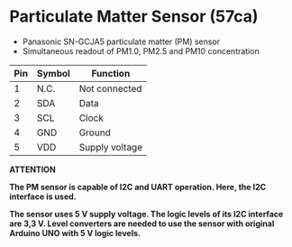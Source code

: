 # Particulate Matter Sensor (57ca)

* Panasonic SN-GCJA5 particulate matter (PM) sensor
* Simultaneous readout of PM1.0, PM2.5 and PM10 concentration

| Pin | Symbol | Function       |
|-----|--------|----------------|
| 1   | N.C.   | Not connected  |
| 2   | SDA    | Data           |
| 3   | SCL    | Clock          |
| 4   | GND    | Ground         |
| 5   | VDD    | Supply voltage |

**ATTENTION**

**The PM sensor is capable of I2C and UART operation. Here, the I2C interface is used.**

**The sensor uses 5 V supply voltage. The logic levels of its I2C interface are 3,3 V. Level converters are needed to use the sensor with original Arduino UNO with 5 V logic levels.**

